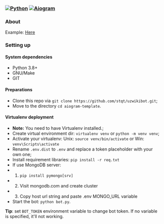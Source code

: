 ### [![Python](https://img.shields.io/badge/Python-3.8%2B-blue)](https://www.python.org/downloads/)  [![Aiogram](https://img.shields.io/badge/aiogram-2.18-blue)](https://pypi.org/project/aiogram/) 

### About
Example: [Here](https://t.me/uzwikinewpages)

### Setting up

#### System dependencies
- Python 3.8+
- GNU/Make 
- GIT

#### Preparations
- Clone this repo via `git clone https://github.com/stqt/uzwikibot.git`;
- Move to the directory `cd aiogram-template`.

#### Virtualenv deployment
- **Note:** You need to have Virtualenv installed.;
- Create virtual environment dir: `virtualenv venv` or `python -m venv venv`;
- Activate your virtualenv: Unix: `source venv/bin/activate` or Win: `venv\Scripts\activate`
- Rename `.env.dist` to `.env` and replace a token placeholder with your own one;
- Install requirement libraries: `pip install -r req.txt`
- If use MongoDB server:
-  1. `pip install pymongo[srv]`
-  2. Visit mongodb.com and create cluster
-  3. Copy host url string and paste .env MONGO_URL variable
- Start the bot: `python bot.py`.

**Tip**: set `BOT_TOKEN` environment variable to change bot token. If no variable is specified, it'll not working.
